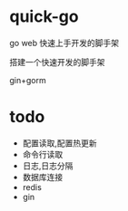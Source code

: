 # quick-go
go web 快速上手开发的脚手架

搭建一个快速开发的脚手架

gin+gorm

# todo
- 配置读取,配置热更新
- 命令行读取
- 日志,日志分隔
- 数据库连接
- redis
- gin

